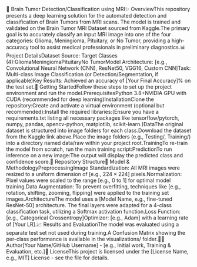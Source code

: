 🧠 Brain Tumor Detection/Classification using MRI✨ OverviewThis repository presents a deep learning solution for the automated detection and classification of Brain Tumors from MRI scans. The model is trained and validated on the Brain Tumor MRI Dataset sourced from Kaggle.The primary goal is to accurately classify an input MRI image into one of the four categories: Glioma, Meningioma, Pituitary, or No Tumor, providing a high-accuracy tool to assist medical professionals in preliminary diagnostics.📊 Project DetailsDataset Source: Target Classes (4):GliomaMeningiomaPituitaryNo TumorModel Architecture: [e.g., Convolutional Neural Network (CNN), ResNet50, VGG16, Custom CNN]Task: Multi-class Image Classification (or Detection/Segmentation, if applicable)Key Results: Achieved an accuracy of [Your Final Accuracy]% on the test set.🚀 Getting StartedFollow these steps to set up the project environment and run the model.PrerequisitesPython 3.8+NVIDIA GPU with CUDA (recommended for deep learning)InstallationClone the repository:Create and activate a virtual environment (optional but recommended):Install the required libraries:(Ensure you have a requirements.txt listing all necessary packages like tensorflow/pytorch, numpy, pandas, opencv-python, matplotlib, scikit-learn.)DataThe original dataset is structured into image folders for each class.Download the dataset from the Kaggle link above.Place the image folders (e.g., Testing/, Training/) into a directory named data/raw within your project root.TrainingTo re-train the model from scratch, run the main training script:PredictionTo run inference on a new image:The output will display the predicted class and confidence score.📂 Repository Structure🧠 Model & MethodologyPreprocessingImage Standardization: All MRI images were resized to a uniform dimension of [e.g., $224 \times 224$] pixels.Normalization: Pixel values were scaled to the range [e.g., 0 to 1] for optimal model training.Data Augmentation: To prevent overfitting, techniques like [e.g., rotation, shifting, zooming, flipping] were applied to the training set images.ArchitectureThe model uses a [Model Name, e.g., fine-tuned ResNet-50] architecture. The final layers were adapted for a 4-class classification task, utilizing a Softmax activation function.Loss Function: [e.g., Categorical Crossentropy]Optimizer: [e.g., Adam] with a learning rate of [Your LR].📈 Results and EvaluationThe model was evaluated using a separate test set not used during training.A Confusion Matrix showing the per-class performance is available in the visualizations/ folder.👨‍💻 Author[Your Name/GitHub Username] - [e.g., Initial work, Training & Evaluation, etc.]📜 LicenseThis project is licensed under the [License Name, e.g., MIT] License - see the  file for details.
